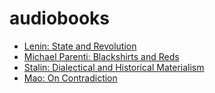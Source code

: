 # audiobooks

- [Lenin: State and Revolution](https://www.youtube.com/watch?v=7GrP0EVJkVE)
- [Michael Parenti: Blackshirts and Reds](https://www.youtube.com/watch?v=q7OXhF6zG8o)
- [Stalin: Dialectical and Historical Materialism](https://www.youtube.com/watch?v=3HckrV5UCSE)
- [Mao: On Contradiction](https://www.youtube.com/watch?v=bKW5L3-9Ods)
